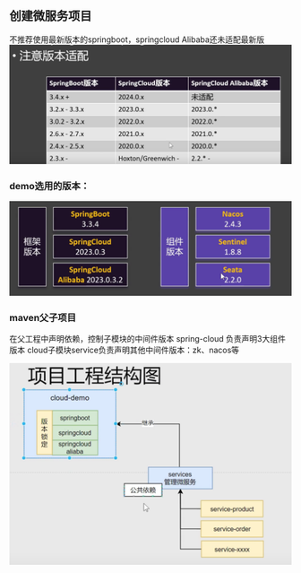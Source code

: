 ## 创建微服务项目
不推荐使用最新版本的springboot，springcloud Alibaba还未适配最新版
![](./images/cloud-04-01.png)

### demo选用的版本：
![](./images/cloud-04-02.png)

### maven父子项目
在父工程中声明依赖，控制子模块的中间件版本
spring-cloud 负责声明3大组件版本
cloud子模块service负责声明其他中间件版本：zk、nacos等


![](./images/cloud-04-03.png)